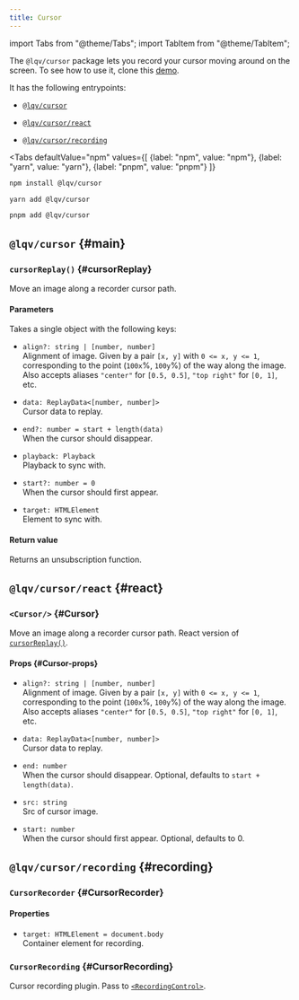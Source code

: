```yaml
---
title: Cursor
---
```


import Tabs from "@theme/Tabs";
import TabItem from "@theme/TabItem";

The `@lqv/cursor` package lets you record your cursor moving around on the screen. To see how to use it, clone this [demo](https://github.com/liqvidjs/plugins/tree/main/demos/cursor).

It has the following entrypoints:

* [`@lqv/cursor`](#main)

* [`@lqv/cursor/react`](#react)

* [`@lqv/cursor/recording`](#recording)

<Tabs
  defaultValue="npm"
  values={[
    {label: "npm", value: "npm"},
    {label: "yarn", value: "yarn"},
    {label: "pnpm", value: "pnpm"}
  ]}
>
  <TabItem value="npm">

```bash
npm install @lqv/cursor
```
  </TabItem>
  <TabItem value="yarn">

  ```bash
  yarn add @lqv/cursor
  ```
  </TabItem>
  <TabItem value="pnpm">

  ```bash
  pnpm add @lqv/cursor
  ```
  </TabItem>
</Tabs>

## `@lqv/cursor` {#main}

### `cursorReplay()` {#cursorReplay}

Move an image along a recorder cursor path.

#### Parameters

Takes a single object with the following keys:

* `align?: string | [number, number]`  
  Alignment of image. Given by a pair `[x, y]` with `0 <= x, y <= 1`, corresponding to the point (`100x`%, `100y`%) of the way along the image. Also accepts
  aliases `"center"` for `[0.5, 0.5]`, `"top right"` for `[0, 1]`, etc.

* `data: ReplayData<[number, number]>`  
  Cursor data to replay.

* `end?: number = start + length(data)`  
  When the cursor should disappear.

* `playback: Playback`  
  Playback to sync with.

* `start?: number = 0`  
  When the cursor should first appear.

* `target: HTMLElement`  
  Element to sync with.

#### Return value

Returns an unsubscription function.

## `@lqv/cursor/react` {#react}

### `<Cursor/>` {#Cursor}

Move an image along a recorder cursor path. React version of [`cursorReplay()`](#cursorReplay).

#### Props {#Cursor-props}

* `align?: string | [number, number]`  
  Alignment of image. Given by a pair `[x, y]` with `0 <= x, y <= 1`, corresponding to the point (`100x`%, `100y`%) of the way along the image. Also accepts
  aliases `"center"` for `[0.5, 0.5]`, `"top right"` for `[0, 1]`, etc.

* `data: ReplayData<[number, number]>`  
  Cursor data to replay.

* `end: number`  
  When the cursor should disappear. Optional, defaults to `start + length(data)`.

* `src: string`  
  Src of cursor image.

* `start: number`  
  When the cursor should first appear. Optional, defaults to 0.

## `@lqv/cursor/recording` {#recording}

### `CursorRecorder` {#CursorRecorder}

#### Properties

* `target: HTMLElement = document.body`  
  Container element for recording.

### `CursorRecording` {#CursorRecording}

Cursor recording plugin. Pass to [`<RecordingControl>`](./recording.md).